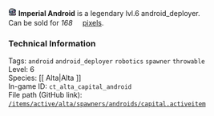 ![ ](https://raw.githubusercontent.com/Ceterai/Enternia/main/items/active/alta/spawners/androids/capital.png) **Imperial Android** is a legendary lvl.6 android_deployer.  
Can be sold for *168* <img src="https://starbounder.org/mediawiki/images/2/21/Pixel.png" width="12" height="16"/> [pixels](https://starbounder.org/Pixel).

### Technical Information

Tags: `android` `android_deployer` `robotics` `spawner` `throwable`  
Level: 6  
Species: [[ Alta|Alta ]]  
In-game ID: `ct_alta_capital_android`  
File path (GitHub link): [`/items/active/alta/spawners/androids/capital.activeitem`](https://github.com/Ceterai/Enternia/blob/main/items/active/alta/spawners/androids/capital.activeitem)
